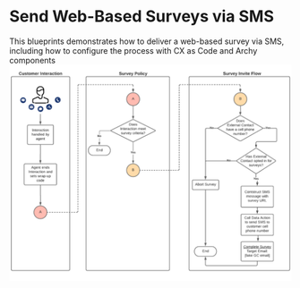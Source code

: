 # Send Web-Based Surveys via SMS
This blueprints demonstrates how to deliver a web-based survey via SMS, including how to configure the process with CX as Code and Archy components
![Survey SMS Delivery flowchart](blueprint/images/flowchart.png)